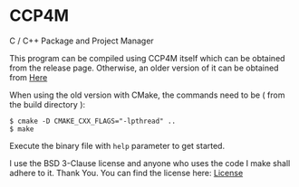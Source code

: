 # CCP4M
C / C++ Package and Project Manager

This program can be compiled using CCP4M itself which can be obtained from the release page.
Otherwise, an older version of it can be obtained from [Here](https://github.com/Electrux/CCPP-Code/tree/master/CCP4M_Old)

When using the old version with CMake, the commands need to be ( from the build directory ):


	$ cmake -D CMAKE_CXX_FLAGS="-lpthread" ..
	$ make



Execute the binary file with `help` parameter to get started.

I use the BSD 3-Clause license and anyone who uses the code I make shall adhere to it. Thank You.
You can find the license here:
[License](https://github.com/Electrux/Rust-Code/blob/master/LICENSE)

